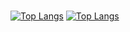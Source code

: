 ### 


[![Top Langs](https://github-readme-stats.vercel.app/api?username=kardespro&theme=synthwave&show_icons=true)](https://github.com/kardespro/kardespro?old_theme=react)
[![Top Langs](https://github-readme-stats.vercel.app/api/top-langs/?username=kardespro&hide=javascript,html,nodejs&show_icons=true&theme=react)](https://github.com/kardespro/kardespro)

